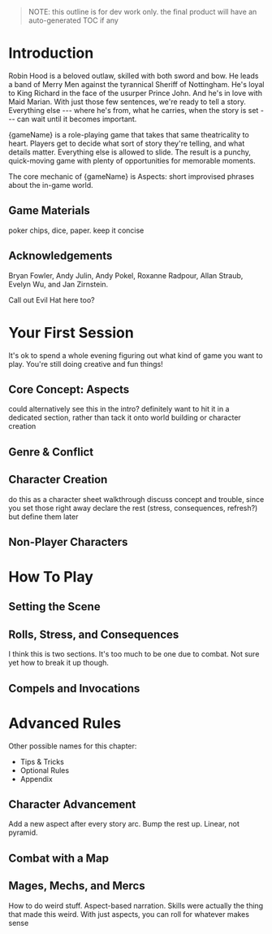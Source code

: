 ---
---

> NOTE: this outline is for dev work only. the final product will have an auto-generated TOC if any

# Introduction

Robin Hood is a beloved outlaw, skilled with both sword and bow.
He leads a band of Merry Men against the tyrannical Sheriff of Nottingham.
He's loyal to King Richard in the face of the usurper Prince John.
And he's in love with Maid Marian.
With just those few sentences, we're ready to tell a story.
Everything else --- where he's from, what he carries, when the story is set --- can wait until it becomes important.

{gameName} is a role-playing game that takes that same theatricality to heart.
Players get to decide what sort of story they're telling, and what details matter.
Everything else is allowed to slide.
The result is a punchy, quick-moving game with plenty of opportunities for memorable moments.

The core mechanic of {gameName} is Aspects: short improvised phrases about the in-game world.

## Game Materials

poker chips, dice, paper.
keep it concise

## Acknowledgements

Bryan Fowler,
Andy Julin,
Andy Pokel,
Roxanne Radpour,
Allan Straub,
Evelyn Wu,
and
Jan Zirnstein.

Call out Evil Hat here too?

# Your First Session

It's ok to spend a whole evening figuring out what kind of game you want to play.
You're still doing creative and fun things!

## Core Concept: Aspects

could alternatively see this in the intro?
definitely want to hit it in a dedicated section, rather than tack it onto world building or character creation

## Genre & Conflict

## Character Creation

do this as a character sheet walkthrough
discuss concept and trouble, since you set those right away
declare the rest (stress, consequences, refresh?) but define them later

## Non-Player Characters

# How To Play

## Setting the Scene

## Rolls, Stress, and Consequences

I think this is two sections.
It's too much to be one due to combat.
Not sure yet how to break it up though.

## Compels and Invocations

# Advanced Rules

Other possible names for this chapter:
- Tips & Tricks
- Optional Rules
- Appendix

## Character Advancement

Add a new aspect after every story arc.
Bump the rest up.
Linear, not pyramid.

## Combat with a Map

## Mages, Mechs, and Mercs

How to do weird stuff.
Aspect-based narration.
Skills were actually the thing that made this weird.
With just aspects, you can roll for whatever makes sense




[fate_core]: https://www.evilhat.com/home/fate-core/
[fae]: https://www.evilhat.com/home/fae/
